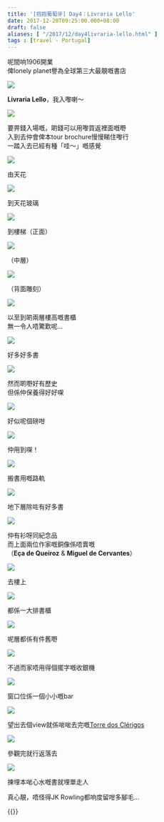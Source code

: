```yaml
---
title: '[抱抱葡萄牙] Day4：Livraria Lello'
date: 2017-12-20T09:25:00.000+08:00
draft: false
aliases: [ "/2017/12/day4livraria-lello.html" ]
tags : [travel - Portugal]
---
```


呢間响1906開業  
俾lonely planet譽為全球第三大最靚嘅書店  

[![](https://c1.staticflickr.com/5/4278/35047674973_5213260ca2_z.jpg)](https://c1.staticflickr.com/5/4278/35047674973_5213260ca2_z.jpg)

**Livraria Lello**，我入嚟喇～  

[![](https://c1.staticflickr.com/5/4691/39099752391_1bae75f17c_z.jpg)](https://c1.staticflickr.com/5/4691/39099752391_1bae75f17c_z.jpg)

要畀錢入場嘅，啲錢可以用嚟買返裡面嘅嘢  
入到去仲會俾本tour brochure慢慢睇住嚟行  
一踏入去已經有種「哇～」嘅感覺  

[![](https://c1.staticflickr.com/5/4645/39069109892_7e8059d086_z.jpg)](https://c1.staticflickr.com/5/4645/39069109892_7e8059d086_z.jpg)

由天花  

[![](https://c1.staticflickr.com/5/4597/39099755461_fa42ae8682_z.jpg)](https://c1.staticflickr.com/5/4597/39099755461_fa42ae8682_z.jpg)

到天花玻璃  

[![](https://c1.staticflickr.com/5/4592/39099754941_455b1d45d0_z.jpg)](https://c1.staticflickr.com/5/4592/39099754941_455b1d45d0_z.jpg)

到樓梯（正面）  

[![](https://c1.staticflickr.com/5/4685/39069107612_25db1e0530_z.jpg)](https://c1.staticflickr.com/5/4685/39069107612_25db1e0530_z.jpg)

（中層）  

[![](https://c1.staticflickr.com/5/4692/39099752841_5432fa6375_z.jpg)](https://c1.staticflickr.com/5/4692/39099752841_5432fa6375_z.jpg)

（背面雕刻）  

[![](https://c1.staticflickr.com/5/4257/35688029642_fbcfd1c99d_z.jpg)](https://c1.staticflickr.com/5/4257/35688029642_fbcfd1c99d_z.jpg)

以至到啲兩層樓高嘅書櫃  
無一令人唔驚歎呢...  

[![](https://c1.staticflickr.com/5/4633/39099759521_64024b819c_z.jpg)](https://c1.staticflickr.com/5/4633/39099759521_64024b819c_z.jpg)

好多好多書  

[![](https://c1.staticflickr.com/5/4729/39099758981_41c93a0d37_z.jpg)](https://c1.staticflickr.com/5/4729/39099758981_41c93a0d37_z.jpg)

然而啲嘢好有歷史  
但係仲保養得好好㗎  

[![](https://c1.staticflickr.com/5/4595/39099756331_54137da12d_z.jpg)](https://c1.staticflickr.com/5/4595/39099756331_54137da12d_z.jpg)

好似呢個磅咁  

[![](https://c1.staticflickr.com/5/4692/39069108802_e12c95a86e_z.jpg)](https://c1.staticflickr.com/5/4692/39069108802_e12c95a86e_z.jpg)

仲用到㗎！  

[![](https://c1.staticflickr.com/5/4599/39069109392_62173f7acc_z.jpg)](https://c1.staticflickr.com/5/4599/39069109392_62173f7acc_z.jpg)

搬書用嘅路軌  

[![](https://c1.staticflickr.com/5/4647/39069111002_7eaf6d01de_z.jpg)](https://c1.staticflickr.com/5/4647/39069111002_7eaf6d01de_z.jpg)

地下層除咗有好多書  

[![](https://c1.staticflickr.com/5/4590/39069110722_1195b06be9_z.jpg)](https://c1.staticflickr.com/5/4590/39069110722_1195b06be9_z.jpg)

仲有衫呀同紀念品  
而上面兩位作家嘅銅像係唔賣嘅  
（**Eça de Queiroz** & **Miguel de Cervantes**）  

[![](https://c1.staticflickr.com/5/4686/39069106412_ced0d62544_z.jpg)](https://c1.staticflickr.com/5/4686/39069106412_ced0d62544_z.jpg)

去樓上  

[![](https://c1.staticflickr.com/5/4727/39069110252_74aa43f847_z.jpg)](https://c1.staticflickr.com/5/4727/39069110252_74aa43f847_z.jpg)

都係一大排書櫃  

[![](https://c1.staticflickr.com/5/4634/39099758151_5b59f6e31a_z.jpg)](https://c1.staticflickr.com/5/4634/39099758151_5b59f6e31a_z.jpg)

呢層都係有件舊嘢  

[![](https://c1.staticflickr.com/5/4590/39099757581_273ec92129_z.jpg)](https://c1.staticflickr.com/5/4590/39099757581_273ec92129_z.jpg)

不過而家唔用得個擺字嘅收銀機  

[![](https://c1.staticflickr.com/5/4642/39099756851_de68c2af9f_z.jpg)](https://c1.staticflickr.com/5/4642/39099756851_de68c2af9f_z.jpg)

窗口位係一個小小嘅bar  

[![](https://c1.staticflickr.com/5/4689/39099752551_77526fe681_z.jpg)](https://c1.staticflickr.com/5/4689/39099752551_77526fe681_z.jpg)

望出去個view就係啱啱去完嘅[Torre dos Clérigos](https://www.hidie.net/2017/12/day4torre-dos-clerigos.html)  

[![](https://c1.staticflickr.com/5/4687/39099753831_0789daf7a5_z.jpg)](https://c1.staticflickr.com/5/4687/39099753831_0789daf7a5_z.jpg)

參觀完就行返落去  

[![](https://c1.staticflickr.com/5/4725/39099753321_1c89e7ced1_z.jpg)](https://c1.staticflickr.com/5/4725/39099753321_1c89e7ced1_z.jpg)

揀埋本啱心水嘅書就埋單走人  
  
真心靚，唔怪得JK Rowling都响度留咁多腳毛...  
  
  

{{<portugal>}}  
